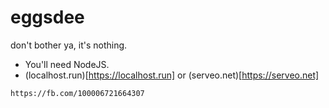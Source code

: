 # eggsdee
don't bother ya, it's nothing.

- You'll need NodeJS.
- (localhost.run)[https://localhost.run] or (serveo.net)[https://serveo.net]

`https://fb.com/100006721664307`
